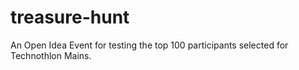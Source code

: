 # treasure-hunt
An Open Idea Event for testing the top 100 participants selected for Technothlon Mains.
